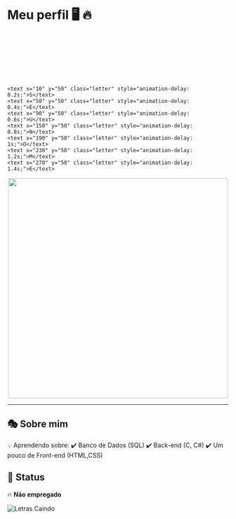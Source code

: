# Meu perfil 🖥️ 🔥 
<svg width="500" height="100" viewBox="0 0 500 100" xmlns="http://www.w3.org/2000/svg">
    <style>
        .letter {
            font: bold 40px monospace;
            fill: #00ff00;
            animation: fall 1s ease-out forwards;
        }
        @keyframes fall {
            from { transform: translateY(-100px); opacity: 0; }
            to { transform: translateY(0); opacity: 1; }
        }
    </style>
    
    <text x="10" y="50" class="letter" style="animation-delay: 0.2s;">S</text>
    <text x="50" y="50" class="letter" style="animation-delay: 0.4s;">E</text>
    <text x="90" y="50" class="letter" style="animation-delay: 0.6s;">U</text>
    <text x="150" y="50" class="letter" style="animation-delay: 0.8s;">N</text>
    <text x="190" y="50" class="letter" style="animation-delay: 1s;">O</text>
    <text x="230" y="50" class="letter" style="animation-delay: 1.2s;">M</text>
    <text x="270" y="50" class="letter" style="animation-delay: 1.4s;">E</text>
</svg>
<div align="center">
  <img src="https://media.giphy.com/media/qgQUggAC3Pfv687qPC/giphy.gif" width="500px">
</div>

---

## 🎭 Sobre mim  

💡 Aprendendo sobre:
✔️ Banco de Dados (SQL)
✔️ Back-end (C, C#)
✔️ Um pouco de Front-end (HTML,CSS)
## 📌 Status  
🔥 **Não empregado**  

![Letras Caindo](https://i.imgur.com/SEU_GIF_AQUI.gif)
```diff

